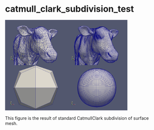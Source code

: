 # catmull_clark_subdivision_test
<img src="https://github.com/WTYatzoo/WTYatzoo.github.io/raw/master/gallery/catmull_subdivision.png" width="400" />

This figure is the result of standard CatmullClark subdivision of surface mesh.
